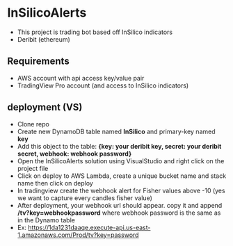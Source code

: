# InSilicoAlerts

 * This project is trading bot based off InSilico indicators
 * Deribit (ethereum)
 
 ## Requirements
 
 * AWS account with api access key/value pair
 * TradingView Pro account (and access to InSilico indicators)
 
 ## deployment (VS)
 
 * Clone repo
 * Create new DynamoDB table named **InSilico** and primary-key named **key**
 * Add this object to the table: **{key: your deribit key, secret: your deribit secret, webhook: webhook password}**
 * Open the InSilicoAlerts solution using VisualStudio and right click on the project file
 * Click on deploy to AWS Lambda, create a unique bucket name and stack name then click on deploy
 * In tradingview create the webhook alert for Fisher values above -10 (yes we want to capture every candles fisher value)
 * After deployment, your webhook url should appear. copy it and append **/tv?key=webhookpassword** where webhook password is the same as in the Dynamo table
 * Ex: https://1da1231daaqe.execute-api.us-east-1.amazonaws.com/Prod/tv?key=password
 

